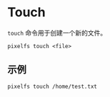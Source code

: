 # Touch

`touch` 命令用于创建一个新的文件。

```shell
pixelfs touch <file>
```

## 示例

```shell
pixelfs touch /home/test.txt
```
